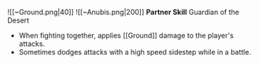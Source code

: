 
![[~Ground.png|40]]
![[~Anubis.png|200]]
**Partner Skill**
Guardian of the Desert
- When fighting together, applies [[Ground]] damage to the player's attacks.
- Sometimes dodges attacks with a high speed sidestep while in a battle.